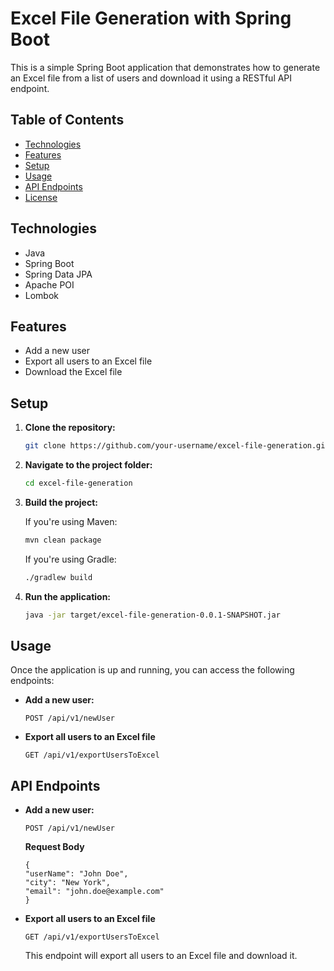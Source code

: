 # Excel File Generation with Spring Boot

This is a simple Spring Boot application that demonstrates how to generate an Excel file from a list of users and download it using a RESTful API endpoint.

## Table of Contents

- [Technologies](#technologies)
- [Features](#features)
- [Setup](#setup)
- [Usage](#usage)
- [API Endpoints](#api-endpoints)
- [License](#license)

## Technologies

- Java
- Spring Boot
- Spring Data JPA
- Apache POI
- Lombok

## Features

- Add a new user
- Export all users to an Excel file
- Download the Excel file

## Setup

1. **Clone the repository:**

    ```bash
    git clone https://github.com/your-username/excel-file-generation.git
    ```

2. **Navigate to the project folder:**

    ```bash
    cd excel-file-generation
    ```

3. **Build the project:**

    If you're using Maven:

    ```bash
    mvn clean package
    ```

    If you're using Gradle:

    ```bash
    ./gradlew build
    ```

4. **Run the application:**

    ```bash
    java -jar target/excel-file-generation-0.0.1-SNAPSHOT.jar
    ```

## Usage

Once the application is up and running, you can access the following endpoints:

- **Add a new user:**

  ```http
  POST /api/v1/newUser
  ```
- **Export all users to an Excel file**

  ```http
  GET /api/v1/exportUsersToExcel
  ```

## API Endpoints

- **Add a new user:**

  ```http
  POST /api/v1/newUser
  ```
     **Request Body**

    ```http
    {
  "userName": "John Doe",
  "city": "New York",
  "email": "john.doe@example.com"
  }
  ``` 

- **Export all users to an Excel file**

  ```http
  GET /api/v1/exportUsersToExcel

  ```

  This endpoint will export all users to an Excel file and download it.

